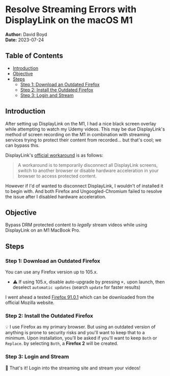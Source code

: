 # Resolve Streaming Errors with DisplayLink on the macOS M1

**Author:** David Boyd<br>
**Date:** 2023-07-24

## Table of Contents

- [Introduction](#introduction)
- [Objective](#objective)
- [Steps](#steps)
  - [Step 1: Download an Outdated Firefox](#step-1-download-an-outdated-firefox)
  - [Step 2: Install the Outdated Firefox](#step-2-install-the-outdated-firefox)
  - [Step 3: Login and Stream](#step-3-login-and-stream)

## Introduction

After setting up DisplayLink on the M1, I had a nice black screen overlay while
attempting to watch my Udemy videos. This may be due DisplayLink's method of
screen recording on the M1 in combination with streaming services trying to
protect their content from recorded... but that's cool; we can bypass this.

DisplayLink's [official workaround][dl-rec] is as follows:

> A workaround is to temporarily disconnect all DisplayLink screens, switch
> to another browser or disable hardware acceleration in your browser to access
> protected content.

However if I'd of wanted to disconnect DisplayLink, I wouldn't of installed it
to begin with. And both Firefox and Ungoogled-Chromium failed to resolve the
issue after I disabled hardware acceleration.

## Objective

Bypass DRM protected content to *legally* stream videos while using DisplayLink
on an M1 MacBook Pro.

## Steps

### Step 1: Download an Outdated Firefox

You can use any Firefox version up to 105.x. 
  - :warning: If using 105.x, disable auto-upgrade by pressing `⌘,` upon 
    launch, then deselect `automatic updates` (search `update` for faster
    results)

I went ahead a tested [Firefox 91.0.1][ff-9101] which can be downloaded from
the official Mozilla website.

### Step 2: Install the Outdated Firefox

:bulb: I use Firefox as my primary browser. But using an outdated version of
anything is prone to security risks and you'll want to keep that to a minimum.
Upon installation, you'll be asked if you'll want to keep `Both` or `Replace`.
by selecting `Both`, a **Firefox 2** will be created.

### Step 3: Login and Stream

:checkered_flag: That's it! Login into the streaming site and stream your
videos!

<!-- Reference Links -->

[dl-rec]: https://support.displaylink.com/knowledgebase/articles/830301-content-protected-video-does-not-play-on-mac-while
[ff-9101]: https://ftp.mozilla.org/pub/firefox/releases/91.0.1/mac/en-US/
